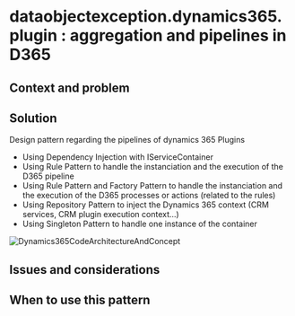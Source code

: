 # dataobjectexception.dynamics365.plugin : aggregation and pipelines in D365

## Context and problem


## Solution

Design pattern regarding the pipelines of dynamics 365 Plugins
- Using Dependency Injection with IServiceContainer
- Using Rule Pattern to handle the instanciation and the execution of the D365 pipeline
- Using Rule Pattern and Factory Pattern to handle the instanciation and the execution of the D365 processes or actions (related to the rules)
- Using Repository Pattern to inject the Dynamics 365 context (CRM services, CRM plugin execution context...)
- Using Singleton Pattern to handle one instance of the container

![Dynamics365CodeArchitectureAndConcept](https://github.com/thierry-sinassamy/objectexception.dynamics365.plugin/blob/master/Dynamics365CodeArchitectureAndConcept.png)

## Issues and considerations


## When to use this pattern
